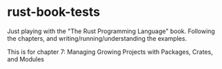 # rust-book-tests

Just playing with the "The Rust Programming Language" book. Following the chapters, and writing/running/understanding the examples.

This is for chapter 7: Managing Growing Projects with Packages, Crates, and Modules

